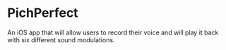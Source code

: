 # PichPerfect
An iOS app that will allow users to record their voice and will play it back with six different sound modulations.
